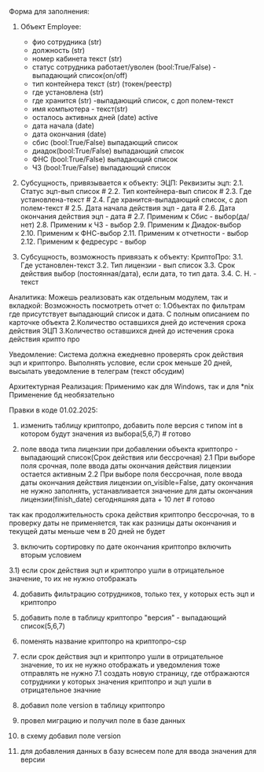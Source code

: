 Форма для заполнения:

1. Объект Employee:
    - фио сотрудника (str)
    - должность (str)
    - номер кабинета текст (str)
    - статус сотрудника работает/уволен (bool:True/False) - выпадающий список(on/off)
    - тип контейнера текст (str) (токен/реестр)
    - где установлена (str)
    - где хранится (str) -выпадающий список, с доп полем-текст
    - имя компьютера - текст(str)
    - осталось активных дней (date) active
    - дата начала (date)
    - дата окончания (date)
    - сбис (bool:True/False) выпадающий список
    - диадок(bool:True/False) выпадающий список
    - ФНС (bool:True/False) выпадающий список
    - ЧЗ (bool:True/False) выпадающий список

2. Субсущность, привязывается к объекту:
   ЭЦП:
   Реквизиты эцп:
   2.1. Статус эцп-вып список #
   2.2. Тип контейнера-вып список #
   2.3. Где установлена-текст #
   2.4. Где хранится-выпадающий список, с доп полем-текст #
   2.5. Дата начала действия эцп - дата #
   2.6. Дата окончания действия эцп - дата #
   2.7. Применим к Сбис - выбор(да/нет)
   2.8. Применим к ЧЗ - выбор
   2.9. Применим к Диадок-выбор
   2.10. Применим к ФНС-выбор
   2.11. Применим к отчетности - выбор
   2.12. Применим к федресурс - выбор
3. Субсущность, возможность привязать к объекту:
   КриптоПро:
   3.1. Где установлен-текст
   3.2. Тип лицензии - вып список
   3.3. Срок действия выбор (постоянная/дата), если дата, то тип дата.
   3.4. С. Н. - текст

Аналитика:
Можешь реализовать как отдельным модулем, так и вкладкой:
Возможность посмотреть отчет о:
1.Объектах по фильтрам где присутствует выпадающий список и дата. С полным описанием по карточке объекта
2.Количество оставшихся дней до истечения срока действия ЭЦП
3.Количество оставшихся дней до истечения срока действия крипто про


Уведомление:
Система должна ежедневно проверять срок действия эцп и криптопро.
Выполнять условие, если срок меньше 20 дней, высылать уведомление в
телеграм (текст обсудим)

Архитектурная Реализация:
Применимо как для Windows, так и для *nix
Применение бд необязательно

Правки в коде 01.02.2025:
1) изменить таблицу криптопро, добавить поле версия с типом int в котором будут значения из выбора(5,6,7) # готово

2) поле ввода типа лицензии при добавлении объекта криптопро - выпадающий список(Срок действия или бессрочная)
2.1 При выборе поля срочная, поле ввода даты окончания действия лицензии остается активным
2.2 При выборе поля бессрочная, поле ввода даты окончания действия лицензии on_visible=False,
дату окончания не нужно заполнять, устанавливается значение для даты окончания
лицензии(finish_date) сегодняшняя дата + 10 лет # готово

так как продолжительность срока действия криптопро бессрочная, то в проверку даты не применяется,
так как разницы даты окончания и текущей даты меньше чем в 20 дней не будет

3) включить сортировку по дате окончания криптопро включить вторым условием

3.1) если срок действия эцп и криптопро ушли в отрицательное значение, то их не нужно отображать

4) добавить фильтрацию сотрудников, только тех, у которых есть эцп и криптопро
5) добавить поле в таблицу криптопро "версия" - выпадающий список(5,6,7)
6) поменять название криптопро на криптопро-csp
7) если срок действия эцп и криптопро ушли в отрицательное значение, то их не нужно отображать
и уведомления тоже отправлять не нужно
7.1 создать новую страницу, где отбражаются сотрудники у которых значения криптопро и эцп ушли в отрицательное значние



1) добавил поле version в таблицу криптопро
2) провел миграцию и получил поле в базе данных
3) в схему добавил поле version
4) для добавления данных в базу вснесем поле для ввода значения для версии
